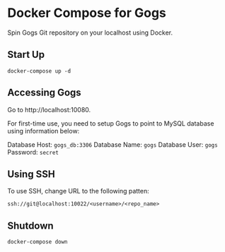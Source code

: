 # Docker Compose for Gogs

Spin Gogs Git repository on your localhost using Docker.

## Start Up

```
docker-compose up -d
```

## Accessing Gogs

Go to http://localhost:10080. 

For first-time use, you need to setup Gogs to point to MySQL database using information below:

Database Host: `gogs_db:3306`
Database Name: `gogs`
Database User: `gogs`
Password: `secret`

## Using SSH

To use SSH, change URL to the following patten:

```
ssh://git@localhost:10022/<username>/<repo_name>
```

## Shutdown

```
docker-compose down
```
